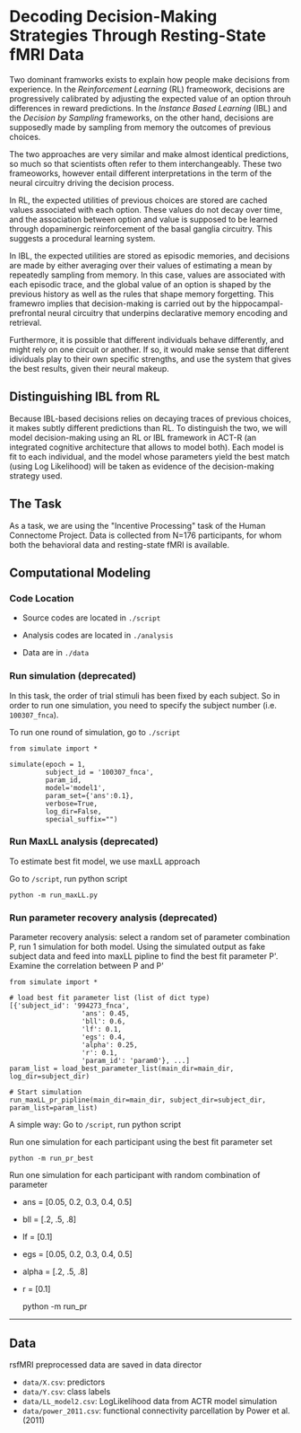 # Decoding Decision-Making Strategies Through Resting-State fMRI Data   

Two dominant framworks exists to explain how people make decisions from experience. In the _Reinforcement Learning_ (RL) frameowork, decisions are progressively calibrated by adjusting the expected value of an option throuh differences in reward predictions. In the _Instance Based Learning_ (IBL) and the _Decision by Sampling_ frameworks, on the other hand, decisions are supposedly made by sampling from memory the outcomes of previous choices.

The two approaches are very similar and make almost identical predictions, so much so that scientists often refer to them interchangeably. These two frameoworks, however entail different interpretations in the term of the neural circuitry driving the decision process.

In RL, the expected utilities of previous choices are stored are cached values associated with each option. These values do not decay over time, and the association between option and value is supposed to be learned through dopaminergic reinforcement of the basal ganglia circuitry. This suggests a procedural learning system.

In IBL, the expected utilities are stored as episodic memories, and decisions are made by either averaging over their values of estimating a mean by repeatedly sampling from memory. In this case, values are associated with each episodic trace, and the global value of an option is shaped by the previous history as well as the rules that shape memory forgetting. This framewro implies that decision-making is carried out by the hippocampal-prefrontal neural circuitry that underpins declarative memory encoding and retrieval.

Furthermore, it is possible that different individuals behave differently, and might rely on one circuit or another. If so, it would make sense that different idividuals play to their own specific strengths, and use the system that gives the best results, given their neural makeup.

## Distinguishing IBL from RL

Because IBL-based decisions relies on decaying traces of previous choices, it makes subtly different predictions than RL. To distinguish the two, we will model decision-making using an RL or IBL framework in ACT-R (an integrated cognitive architecture that allows to model both). Each model is fit to each individual, and the model whose parameters yield the best match (using Log Likelihood) will be taken as evidence of the decision-making strategy used.

## The Task

As a task, we are using the "Incentive Processing" task of the Human Connectome Project. Data is collected from N=176 participants, for whom both the behavioral data and resting-state fMRI is available. 

## Computational Modeling

### Code Location

* Source codes are located in `./script`

* Analysis codes are located in `./analysis`

* Data are in `./data`

### Run simulation (deprecated)

In this task, the order of trial stimuli has been fixed by each subject. So in order to run one simulation, 
you need to specify the subject number (i.e. `100307_fnca`). 

To run one round of simulation, go to `./script`

    from simulate import *

    simulate(epoch = 1, 
             subject_id = '100307_fnca', 
             param_id, 
             model='model1', 
             param_set={'ans':0.1}, 
             verbose=True, 
             log_dir=False, 
             special_suffix="")

### Run MaxLL analysis (deprecated)
To estimate best fit model, we use maxLL approach

Go to `/script`, run python script
    
    python -m run_maxLL.py
    

### Run parameter recovery analysis (deprecated)

Parameter recovery analysis: select a random set of parameter combination P, run 1 simulation for both model. 
Using the simulated output as fake subject data and feed into maxLL pipline to find the best fit parameter P'.
Examine the correlation between P and P'

    from simulate import *
    
    # load best fit parameter list (list of dict type)
    [{'subject_id': '994273_fnca',
                      'ans': 0.45,
                      'bll': 0.6,
                      'lf': 0.1,
                      'egs': 0.4,
                      'alpha': 0.25,
                      'r': 0.1,
                      'param_id': 'param0'}, ...]
    param_list = load_best_parameter_list(main_dir=main_dir, log_dir=subject_dir)
    
    # Start simulation
    run_maxLL_pr_pipline(main_dir=main_dir, subject_dir=subject_dir, param_list=param_list)


A simple way: Go to `/script`, run python script

Run one simulation for each participant using the best fit parameter set
 
    python -m run_pr_best

Run one simulation for each participant with random combination of parameter
    
- ans = [0.05, 0.2, 0.3, 0.4, 0.5]
- bll = [.2, .5, .8]
- lf = [0.1]
- egs =  [0.05, 0.2, 0.3, 0.4, 0.5]
- alpha = [.2, .5, .8]
- r = [0.1]
  

    python -m run_pr

---
## Data

rsfMRI preprocessed data are saved in data director

- `data/X.csv`: predictors
- `data/Y.csv`: class labels
- `data/LL_model2.csv`: LogLikelihood data from ACTR model simulation
- `data/power_2011.csv`: functional connectivity parcellation by Power et al. (2011)
